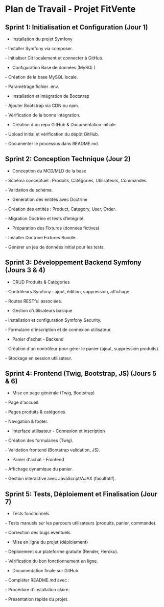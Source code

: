 # Plan de Travail - Projet FitVente
## Sprint 1: Initialisation et Configuration (Jour 1)

- Installation du projet Symfony

\- Installer Symfony via composer.

\- Initialiser Git localement et connecter à GitHub.

- Configuration Base de données (MySQL)

\- Création de la base MySQL locale.

\- Paramétrage fichier .env.

- Installation et intégration de Bootstrap

\- Ajouter Bootstrap via CDN ou npm.

\- Vérification de la bonne intégration.

- Création d'un repo GitHub & Documentation initiale

\- Upload initial et vérification du dépôt GitHub.

\- Documenter le processus dans README.md.

## Sprint 2: Conception Technique (Jour 2)

- Conception du MCD/MLD de la base

\- Schéma conceptuel : Produits, Catégories, Utilisateurs, Commandes.

\- Validation du schéma.


- Génération des entités avec Doctrine

\- Création des entités : Product, Category, User, Order.

\- Migration Doctrine et tests d’intégrité.

- Préparation des Fixtures (données fictives)

\- Installer Doctrine Fixtures Bundle.

\- Générer un jeu de données initial pour les tests.

## Sprint 3: Développement Backend Symfony (Jours 3 & 4)

- CRUD Produits & Catégories

\- Contrôleurs Symfony : ajout, édition, suppression, affichage.

\- Routes RESTful associées.

- Gestion d'utilisateurs basique

\- Installation et configuration Symfony Security.

\- Formulaire d'inscription et de connexion utilisateur.

- Panier d'achat - Backend

\- Création d'un contrôleur pour gérer le panier (ajout, suppression produits).

\- Stockage en session utilisateur.

## Sprint 4: Frontend (Twig, Bootstrap, JS) (Jours 5 & 6)

- Mise en page générale (Twig, Bootstrap)

\- Page d'accueil.

\- Pages produits & catégories.

\- Navigation & footer.

- Interface utilisateur - Connexion et inscription

\- Création des formulaires (Twig).

\- Validation frontend (Bootstrap validation, JS).

- Panier d'achat - Frontend

\- Affichage dynamique du panier.

\- Gestion interactive avec JavaScript/AJAX (facultatif).


## Sprint 5: Tests, Déploiement et Finalisation (Jour 7)

- Tests fonctionnels

\- Tests manuels sur les parcours utilisateurs (produits, panier, commande).

\- Correction des bugs éventuels.

- Mise en ligne du projet (déploiement)

\- Déploiement sur plateforme gratuite (Render, Heroku).

\- Vérification du bon fonctionnement en ligne.

- Documentation finale sur GitHub

\- Compléter README.md avec :

\- Procédure d'installation claire.

\- Présentation rapide du projet.